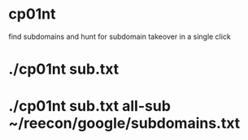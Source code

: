 # cp01nt
find subdomains and hunt for subdomain takeover in a single click

# ./cp01nt sub.txt

# ./cp01nt sub.txt all-sub ~/reecon/google/subdomains.txt
